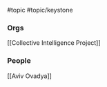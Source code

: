 #topic #topic/keystone

### Orgs

[[Collective Intelligence Project]]


### People

[[Aviv Ovadya]]
